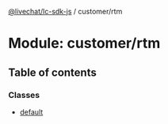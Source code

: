 [@livechat/lc-sdk-js](../README.md) / customer/rtm

# Module: customer/rtm

## Table of contents

### Classes

- [default](../classes/customer_rtm.default.md)
